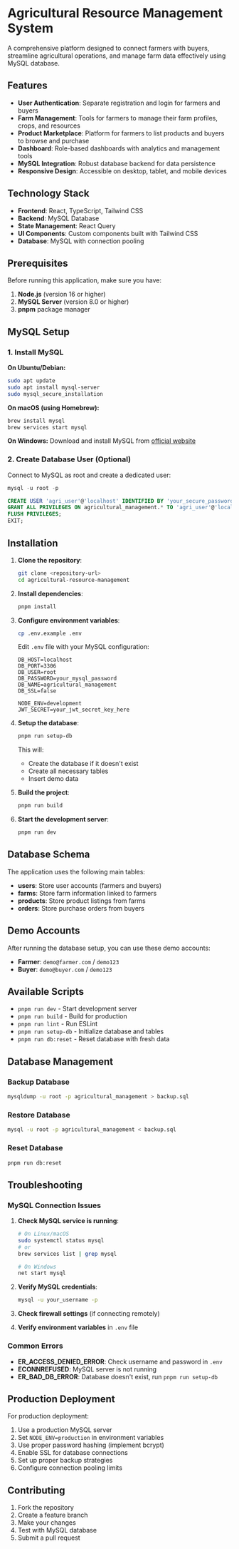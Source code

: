 # Agricultural Resource Management System

A comprehensive platform designed to connect farmers with buyers, streamline agricultural operations, and manage farm data effectively using MySQL database.

## Features

- **User Authentication**: Separate registration and login for farmers and buyers
- **Farm Management**: Tools for farmers to manage their farm profiles, crops, and resources
- **Product Marketplace**: Platform for farmers to list products and buyers to browse and purchase
- **Dashboard**: Role-based dashboards with analytics and management tools
- **MySQL Integration**: Robust database backend for data persistence
- **Responsive Design**: Accessible on desktop, tablet, and mobile devices

## Technology Stack

- **Frontend**: React, TypeScript, Tailwind CSS
- **Backend**: MySQL Database
- **State Management**: React Query
- **UI Components**: Custom components built with Tailwind CSS
- **Database**: MySQL with connection pooling

## Prerequisites

Before running this application, make sure you have:

1. **Node.js** (version 16 or higher)
2. **MySQL Server** (version 8.0 or higher)
3. **pnpm** package manager

## MySQL Setup

### 1. Install MySQL

**On Ubuntu/Debian:**
```bash
sudo apt update
sudo apt install mysql-server
sudo mysql_secure_installation
```

**On macOS (using Homebrew):**
```bash
brew install mysql
brew services start mysql
```

**On Windows:**
Download and install MySQL from [official website](https://dev.mysql.com/downloads/mysql/)

### 2. Create Database User (Optional)

Connect to MySQL as root and create a dedicated user:

```sql
mysql -u root -p

CREATE USER 'agri_user'@'localhost' IDENTIFIED BY 'your_secure_password';
GRANT ALL PRIVILEGES ON agricultural_management.* TO 'agri_user'@'localhost';
FLUSH PRIVILEGES;
EXIT;
```

## Installation

1. **Clone the repository**:
   ```bash
   git clone <repository-url>
   cd agricultural-resource-management
   ```

2. **Install dependencies**:
   ```bash
   pnpm install
   ```

3. **Configure environment variables**:
   ```bash
   cp .env.example .env
   ```
   
   Edit `.env` file with your MySQL configuration:
   ```env
   DB_HOST=localhost
   DB_PORT=3306
   DB_USER=root
   DB_PASSWORD=your_mysql_password
   DB_NAME=agricultural_management
   DB_SSL=false
   
   NODE_ENV=development
   JWT_SECRET=your_jwt_secret_key_here
   ```

4. **Setup the database**:
   ```bash
   pnpm run setup-db
   ```
   
   This will:
   - Create the database if it doesn't exist
   - Create all necessary tables
   - Insert demo data

5. **Build the project**:
   ```bash
   pnpm run build
   ```

6. **Start the development server**:
   ```bash
   pnpm run dev
   ```

## Database Schema

The application uses the following main tables:

- **users**: Store user accounts (farmers and buyers)
- **farms**: Store farm information linked to farmers
- **products**: Store product listings from farms
- **orders**: Store purchase orders from buyers

## Demo Accounts

After running the database setup, you can use these demo accounts:

- **Farmer**: `demo@farmer.com` / `demo123`
- **Buyer**: `demo@buyer.com` / `demo123`

## Available Scripts

- `pnpm run dev` - Start development server
- `pnpm run build` - Build for production
- `pnpm run lint` - Run ESLint
- `pnpm run setup-db` - Initialize database and tables
- `pnpm run db:reset` - Reset database with fresh data

## Database Management

### Backup Database
```bash
mysqldump -u root -p agricultural_management > backup.sql
```

### Restore Database
```bash
mysql -u root -p agricultural_management < backup.sql
```

### Reset Database
```bash
pnpm run db:reset
```

## Troubleshooting

### MySQL Connection Issues

1. **Check MySQL service is running**:
   ```bash
   # On Linux/macOS
   sudo systemctl status mysql
   # or
   brew services list | grep mysql
   
   # On Windows
   net start mysql
   ```

2. **Verify MySQL credentials**:
   ```bash
   mysql -u your_username -p
   ```

3. **Check firewall settings** (if connecting remotely)

4. **Verify environment variables** in `.env` file

### Common Errors

- **ER_ACCESS_DENIED_ERROR**: Check username and password in `.env`
- **ECONNREFUSED**: MySQL server is not running
- **ER_BAD_DB_ERROR**: Database doesn't exist, run `pnpm run setup-db`

## Production Deployment

For production deployment:

1. Use a production MySQL server
2. Set `NODE_ENV=production` in environment variables
3. Use proper password hashing (implement bcrypt)
4. Enable SSL for database connections
5. Set up proper backup strategies
6. Configure connection pooling limits

## Contributing

1. Fork the repository
2. Create a feature branch
3. Make your changes
4. Test with MySQL database
5. Submit a pull request

